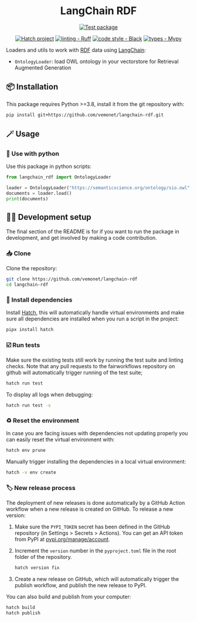 <div align="center">

# LangChain RDF

<!-- [![PyPI - Version](https://img.shields.io/pypi/v/langchain-rdf.svg?logo=pypi&label=PyPI&logoColor=silver)](https://pypi.org/project/langchain-rdf/)
[![PyPI - Python Version](https://img.shields.io/pypi/pyversions/langchain-rdf.svg?logo=python&label=Python&logoColor=silver)](https://pypi.org/project/langchain-rdf/)
[![license](https://img.shields.io/pypi/l/langchain-rdf.svg?color=%2334D058)](https://github.com/vemonet/langchain-rdf/blob/main/LICENSE.txt)

[![Publish package](https://github.com/vemonet/langchain-rdf/actions/workflows/publish.yml/badge.svg)](https://github.com/vemonet/langchain-rdf/actions/workflows/publish.yml) -->

[![Test package](https://github.com/vemonet/langchain-rdf/actions/workflows/test.yml/badge.svg)](https://github.com/vemonet/langchain-rdf/actions/workflows/test.yml)

[![Hatch project](https://img.shields.io/badge/%F0%9F%A5%9A-Hatch-4051b5.svg)](https://github.com/pypa/hatch) [![linting - Ruff](https://img.shields.io/endpoint?url=https://raw.githubusercontent.com/charliermarsh/ruff/main/assets/badge/v2.json)](https://github.com/astral-sh/ruff) [![code style - Black](https://img.shields.io/badge/code%20style-black-000000.svg)](https://github.com/psf/black) [![types - Mypy](https://img.shields.io/badge/types-Mypy-blue.svg)](https://github.com/python/mypy)

</div>

Loaders and utils to work with [RDF](https://www.w3.org/RDF/) data using [LangChain](https://python.langchain.com):

* `OntologyLoader`: load OWL ontology in your vectorstore for Retrieval Augmented Generation

## 📦️ Installation

This package requires Python >=3.8, install it from the git repository with:

```bash
pip install git+https://github.com/vemonet/langchain-rdf.git
```

## 🪄 Usage

### 🐍 Use with python

 Use this package in python scripts:

 ```python
from langchain_rdf import OntologyLoader

loader = OntologyLoader("https://semanticscience.org/ontology/sio.owl", format="xml")
documents = loader.load()
print(documents)
 ```

## 🧑‍💻 Development setup

The final section of the README is for if you want to run the package in development, and get involved by making a code contribution.


### 📥️ Clone

Clone the repository:

```bash
git clone https://github.com/vemonet/langchain-rdf
cd langchain-rdf
```
### 🐣 Install dependencies

Install [Hatch](https://hatch.pypa.io), this will automatically handle virtual environments and make sure all dependencies are installed when you run a script in the project:

```bash
pipx install hatch
```

### ☑️ Run tests

Make sure the existing tests still work by running the test suite and linting checks. Note that any pull requests to the fairworkflows repository on github will automatically trigger running of the test suite;

```bash
hatch run test
```

To display all logs when debugging:

```bash
hatch run test -s
```



### ♻️ Reset the environment

In case you are facing issues with dependencies not updating properly you can easily reset the virtual environment with:

```bash
hatch env prune
```

Manually trigger installing the dependencies in a local virtual environment:

```bash
hatch -v env create
```

### 🏷️ New release process

The deployment of new releases is done automatically by a GitHub Action workflow when a new release is created on GitHub. To release a new version:

1. Make sure the `PYPI_TOKEN` secret has been defined in the GitHub repository (in Settings > Secrets > Actions). You can get an API token from PyPI at [pypi.org/manage/account](https://pypi.org/manage/account).
2. Increment the `version` number in the `pyproject.toml` file in the root folder of the repository.

    ```bash
    hatch version fix
    ```

3. Create a new release on GitHub, which will automatically trigger the publish workflow, and publish the new release to PyPI.

You can also build and publish from your computer:

```bash
hatch build
hatch publish
```
